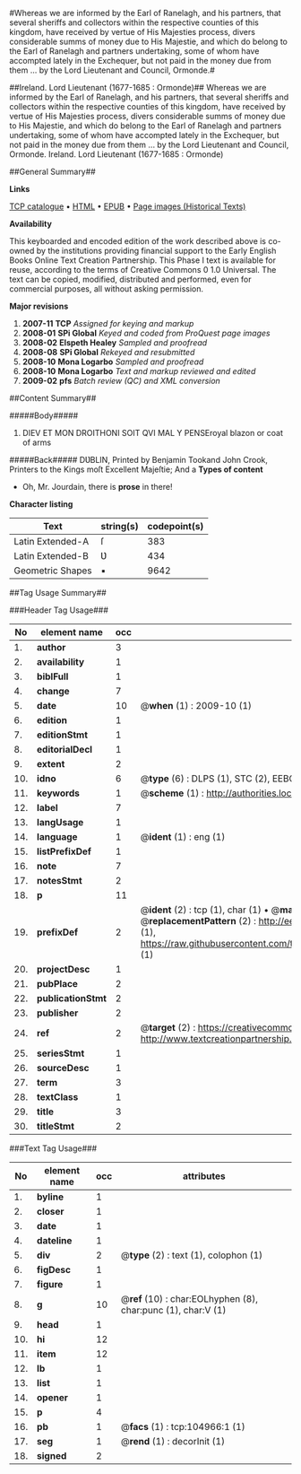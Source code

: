 #Whereas we are informed by the Earl of Ranelagh, and his partners, that several sheriffs and collectors within the respective counties of this kingdom, have received by vertue of His Majesties process, divers considerable summs of money due to His Majestie, and which do belong to the Earl of Ranelagh and partners undertaking, some of whom have accompted lately in the Exchequer, but not paid in the money due from them ... by the Lord Lieutenant and Council, Ormonde.#

##Ireland. Lord Lieutenant (1677-1685 : Ormonde)##
Whereas we are informed by the Earl of Ranelagh, and his partners, that several sheriffs and collectors within the respective counties of this kingdom, have received by vertue of His Majesties process, divers considerable summs of money due to His Majestie, and which do belong to the Earl of Ranelagh and partners undertaking, some of whom have accompted lately in the Exchequer, but not paid in the money due from them ... by the Lord Lieutenant and Council, Ormonde.
Ireland. Lord Lieutenant (1677-1685 : Ormonde)

##General Summary##

**Links**

[TCP catalogue](http://www.ota.ox.ac.uk/tcp/)  • 
[HTML](http://tei.it.ox.ac.uk/tcp/Texts-HTML/free/A46/A46209.html)  • 
[EPUB](http://tei.it.ox.ac.uk/tcp/Texts-EPUB/free/A46/A46209.epub) • 
[Page images (Historical Texts)](https://data.historicaltexts.jisc.ac.uk/view?pubId=eebo-16170209e&pageId=eebo-16170209e-104966-1)

**Availability**

This keyboarded and encoded edition of the
	       work described above is co-owned by the institutions
	       providing financial support to the Early English Books
	       Online Text Creation Partnership. This Phase I text is
	       available for reuse, according to the terms of Creative
	       Commons 0 1.0 Universal. The text can be copied,
	       modified, distributed and performed, even for
	       commercial purposes, all without asking permission.

**Major revisions**

1. __2007-11__ __TCP__ *Assigned for keying and markup*
1. __2008-01__ __SPi Global__ *Keyed and coded from ProQuest page images*
1. __2008-02__ __Elspeth Healey__ *Sampled and proofread*
1. __2008-08__ __SPi Global__ *Rekeyed and resubmitted*
1. __2008-10__ __Mona Logarbo__ *Sampled and proofread*
1. __2008-10__ __Mona Logarbo__ *Text and markup reviewed and edited*
1. __2009-02__ __pfs__ *Batch review (QC) and XML conversion*

##Content Summary##

#####Body#####

1. DIEV ET MON DROITHONI SOIT QVI MAL Y PENSEroyal blazon or coat of arms

#####Back#####
DƲBLIN, Printed by Benjamin Tookand John Crook, Printers to the Kings moſt Excellent Majeſtie; And a
**Types of content**

  * Oh, Mr. Jourdain, there is **prose** in there!

**Character listing**


|Text|string(s)|codepoint(s)|
|---|---|---|
|Latin Extended-A|ſ|383|
|Latin Extended-B|Ʋ|434|
|Geometric Shapes|▪|9642|

##Tag Usage Summary##

###Header Tag Usage###

|No|element name|occ|attributes|
|---|---|---|---|
|1.|__author__|3||
|2.|__availability__|1||
|3.|__biblFull__|1||
|4.|__change__|7||
|5.|__date__|10| @__when__ (1) : 2009-10 (1)|
|6.|__edition__|1||
|7.|__editionStmt__|1||
|8.|__editorialDecl__|1||
|9.|__extent__|2||
|10.|__idno__|6| @__type__ (6) : DLPS (1), STC (2), EEBO-CITATION (1), OCLC (1), VID (1)|
|11.|__keywords__|1| @__scheme__ (1) : http://authorities.loc.gov/ (1)|
|12.|__label__|7||
|13.|__langUsage__|1||
|14.|__language__|1| @__ident__ (1) : eng (1)|
|15.|__listPrefixDef__|1||
|16.|__note__|7||
|17.|__notesStmt__|2||
|18.|__p__|11||
|19.|__prefixDef__|2| @__ident__ (2) : tcp (1), char (1)  •  @__matchPattern__ (2) : ([0-9\-]+):([0-9IVX]+) (1), (.+) (1)  •  @__replacementPattern__ (2) : http://eebo.chadwyck.com/downloadtiff?vid=$1&page=$2 (1), https://raw.githubusercontent.com/textcreationpartnership/Texts/master/tcpchars.xml#$1 (1)|
|20.|__projectDesc__|1||
|21.|__pubPlace__|2||
|22.|__publicationStmt__|2||
|23.|__publisher__|2||
|24.|__ref__|2| @__target__ (2) : https://creativecommons.org/publicdomain/zero/1.0/ (1), http://www.textcreationpartnership.org/docs/. (1)|
|25.|__seriesStmt__|1||
|26.|__sourceDesc__|1||
|27.|__term__|3||
|28.|__textClass__|1||
|29.|__title__|3||
|30.|__titleStmt__|2||


###Text Tag Usage###

|No|element name|occ|attributes|
|---|---|---|---|
|1.|__byline__|1||
|2.|__closer__|1||
|3.|__date__|1||
|4.|__dateline__|1||
|5.|__div__|2| @__type__ (2) : text (1), colophon (1)|
|6.|__figDesc__|1||
|7.|__figure__|1||
|8.|__g__|10| @__ref__ (10) : char:EOLhyphen (8), char:punc (1), char:V (1)|
|9.|__head__|1||
|10.|__hi__|12||
|11.|__item__|12||
|12.|__lb__|1||
|13.|__list__|1||
|14.|__opener__|1||
|15.|__p__|4||
|16.|__pb__|1| @__facs__ (1) : tcp:104966:1 (1)|
|17.|__seg__|1| @__rend__ (1) : decorInit (1)|
|18.|__signed__|2||
